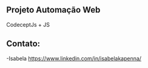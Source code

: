 ## Projeto Automação Web 
CodeceptJs + JS 
## Contato:
-Isabela
https://www.linkedin.com/in/isabelakapenna/
